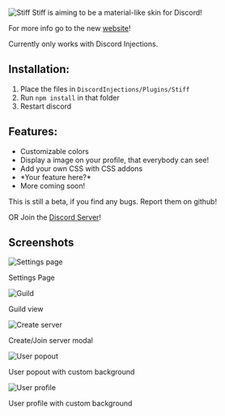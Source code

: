 ![Stiff](https://u.lewd.se/tIS7o0_8VVLfDd.png)
Stiff is aiming to be a material-like skin for Discord!

For more info go to the new [website](https://stiff.glitch.me/)!

Currently only works with Discord Injections.

## Installation: 
1. Place the files in `DiscordInjections/Plugins/Stiff`
2. Run `npm install` in that folder
3. Restart discord



## Features:
* Customizable colors
* Display a image on your profile, that everybody can see!
* Add your own CSS with CSS addons
* \*Your feature here?\*
* More coming soon!

This is still a beta, if you find any bugs. Report them on github!

OR
Join the [Discord Server](https://discord.gg/8T2rWM6)!



## Screenshots
![Settings page](https://u.lewd.se/wOzb02_5hK0203.png)

Settings Page

![Guild](https://u.lewd.se/HhuXES_LCOf8CD.png)

Guild view

![Create server](https://u.lewd.se/R4Vwen_Bru7rWa.png)

Create/Join server modal

![User popout](https://u.lewd.se/5MHr6Y_MB08GFK.png)

User popout with custom background

![User profile](https://u.lewd.se/33ukIC_LE6XwTZ.png)

User profile with custom background
